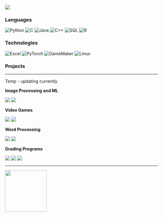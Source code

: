 
![](https://media.giphy.com/media/n9UalOPoRHGCJd7bFl/giphy.gif)

### Languages

![Python](https://img.shields.io/badge/-Python-000?&logo=Python)
![C](https://img.shields.io/badge/-C-000?&logo=C)
![Java](https://img.shields.io/badge/-Java-000?&logo=Java&logoColor=007396)
![C++](https://img.shields.io/badge/-C++-000?&logo=c%2b%2b&logoColor=00599C)
![SQL](https://img.shields.io/badge/-SQL-000?&logo=MySQL)
![R](https://img.shields.io/badge/-R-000?&logo=R)

### Technologies

![Excel](https://img.shields.io/badge/-Excel-000?&logo=Excel)
![PyTorch](https://img.shields.io/badge/-PyTorch-000?&logo=PyTorch)
![GameMaker](https://img.shields.io/badge/-GameMaker-000?&logo=GameMaker)
![Linux](https://img.shields.io/badge/-Linux-000?&logo=Linux)

### Projects

----------------------------------------------------------------

Temp - updating currently

**Image Processing and ML**

[![](https://img.shields.io/badge/-0️⃣%20Image%20Classification%20Binary-000)](https://github.com/Peter-Olson/image-classification-ML-SSVM)
[![](https://img.shields.io/badge/-1️⃣%20Image%20Classification%20Multiclass-000)](https://github.com/Peter-Olson/image-classification-ML-SSVM-multiclass)

**Video Games**

[![](https://img.shields.io/badge/-🗡%20The%20RSI%20Files%20Game-000)](https://github.com/Peter-Olson/the-rsi-files-game)
[![](https://img.shields.io/badge/-🐱‍👤%20Solo%20Leveling%20Text%20RPG-000)](https://github.com/Peter-Olson/solo-leveling-text-rpg)

**Word Processing**

[![](https://img.shields.io/badge/-🔠%20Dictionary%20Search%20Tool-000)](https://github.com/Peter-Olson/dictionary-search-tool)
[![](https://img.shields.io/badge/-🔀%20AWD%20Cipher-000)](https://github.com/Peter-Olson/awd-cipher)

**Grading Programs**

[![](https://img.shields.io/badge/-✔%20Java%20Checker-000)](https://github.com/Peter-Olson/java-unit-tester)
[![](https://img.shields.io/badge/-☑%20Python%20Checker-000)](https://github.com/Peter-Olson/python-unit-tester)
[![](https://img.shields.io/badge/-🔢%20Grader%20Math-000)](https://github.com/Peter-Olson/grader_math)

----------------------------------------------------------------------

<!--- <a href="https://www.adamalston.com/"> --><img height="137px" src="https://github-readme-stats.vercel.app/api/top-langs/?username=Peter-Olson&hide=html&hide_title=true&hide_border=true&layout=compact&langs_count=6&exclude_repo=comp426,Redventures-Movie-Quotes&text_color=000&icon_color=fff&bg_color=0,52fa5a,4dfcff,c64dff&theme=graywhite" /> <!--- </a> -->
